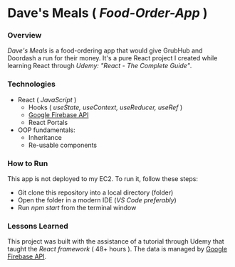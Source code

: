 # Dave's Meals ( _Food-Order-App_ )

### Overview 
_Dave's Meals_ is a food-ordering app that would give GrubHub and Doordash a run for their money. It's a pure React project I created while learning React through _Udemy: "React - The Complete Guide"_.

### Technologies
* React ( _JavaScript_ )
  * Hooks ( _useState, useContext, useReducer, useRef_ )
  * [Google Firebase API](https://firebase.google.com/)
  * React Portals 
* OOP fundamentals:
  * Inheritance
  * Re-usable components

### How to Run
This app is not deployed to my EC2. To run it, follow these steps:
* Git clone this repository into a local directory (folder)
* Open the folder in a modern IDE (_VS Code preferably_)
* Run _npm start_ from the terminal window

### Lessons Learned
 This project was built with the assistance of a tutorial through Udemy that taught the _React framework_ ( 48+ hours ). The data is managed by [Google Firebase API](https://firebase.google.com/). 
